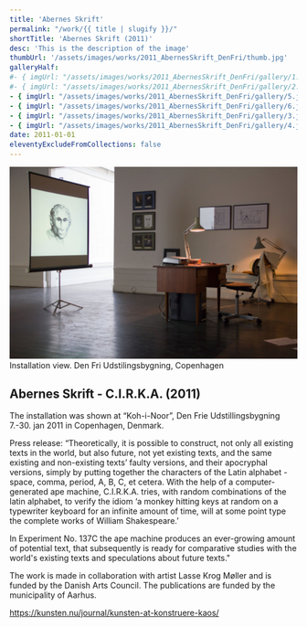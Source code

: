 ```yaml
---
title: 'Abernes Skrift'
permalink: "/work/{{ title | slugify }}/"
shortTitle: 'Abernes Skrift (2011)'
desc: 'This is the description of the image'
thumbUrl: '/assets/images/works/2011_AbernesSkrift_DenFri/thumb.jpg'
galleryHalf:
#- { imgUrl: "/assets/images/works/2011_AbernesSkrift_DenFri/gallery/1.jpg", caption: "" }
#- { imgUrl: "/assets/images/works/2011_AbernesSkrift_DenFri/gallery/2.jpg", caption: "" }
- { imgUrl: "/assets/images/works/2011_AbernesSkrift_DenFri/gallery/5.jpg", caption: "" }
- { imgUrl: "/assets/images/works/2011_AbernesSkrift_DenFri/gallery/6.jpg", caption: "" }
- { imgUrl: "/assets/images/works/2011_AbernesSkrift_DenFri/gallery/3.jpg", caption: "" }
- { imgUrl: "/assets/images/works/2011_AbernesSkrift_DenFri/gallery/4.jpg", caption: "" }
date: 2011-01-01
eleventyExcludeFromCollections: false
---
```



<div class="Grid Grid--gutters Grid--full large-Grid--fit">
  <div class="Grid-cell">
    <img src='/assets/images/works/2011_AbernesSkrift_DenFri/AbernesSkrift_big.jpg'/>
    <div class="caption">Installation view. Den Fri Udstilingsbygning, Copenhagen</div>
  </div>
</div>
<div class="Grid Grid--gutters Grid--full large-Grid--fit">
  <div class="Grid-cell">
    <div class='headerGroup'>
      <h2>Abernes Skrift - C.I.R.K.A. (2011)</h2>
      <!-- <h3>Center for Infrahuman Research, Kommunikation og Analyse. Forsøgsopstilling 137C</h3> -->
    </div>
  </div>
</div>
<div class="Grid Grid--gutters Grid--full large-Grid--fit">
  <div class="Grid-cell">
    <p>The installation was shown at “Koh-i-Noor”, Den Frie Udstillingsbygning 7.-30. jan 2011 in Copenhagen, Denmark.</p>
    <p>Press release: “Theoretically, it is possible to construct, not only all existing texts in the world, but also future, not yet existing texts, and the same existing and non-existing texts’ faulty versions, and their apocryphal versions, simply by putting together the characters of the Latin alphabet - space, comma, period, A, B, C, et cetera. With the help of a computer-generated ape machine, C.I.R.K.A. tries, with random combinations of the latin alphabet, to verify the idiom ‘a monkey hitting keys at random on a typewriter keyboard for an infinite amount of time, will at some point type the complete works of William Shakespeare.’</p>
  </div>
  <div class="Grid-cell">
    <p>In Experiment No. 137C the ape machine produces an ever-growing amount of potential text, that subsequently is ready for comparative studies with the world's existing texts and speculations about future texts."</p>
    <p>The work is made in collaboration with artist Lasse Krog Møller and is funded by the Danish Arts Council. The publications are funded by the municipality of Aarhus.</p>
    <p><a href="https://kunsten.nu/journal/kunsten-at-konstruere-kaos/" target="_blank">https://kunsten.nu/journal/kunsten-at-konstruere-kaos/</a></p>
  </div>  
</div>